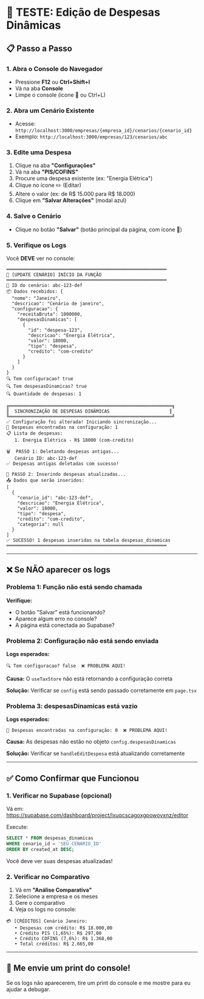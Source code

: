 # 🧪 TESTE: Edição de Despesas Dinâmicas

## 📋 Passo a Passo

### 1. Abra o Console do Navegador
- Pressione **F12** ou **Ctrl+Shift+I**
- Vá na aba **Console**
- Limpe o console (ícone 🚫 ou Ctrl+L)

### 2. Abra um Cenário Existente
- Acesse: `http://localhost:3000/empresas/{empresa_id}/cenarios/{cenario_id}`
- Exemplo: `http://localhost:3000/empresas/123/cenarios/abc`

### 3. Edite uma Despesa
1. Clique na aba **"Configurações"**
2. Vá na aba **"PIS/COFINS"**
3. Procure uma despesa existente (ex: "Energia Elétrica")
4. Clique no ícone ✏️ (Editar)
5. Altere o valor (ex: de R$ 15.000 para R$ 18.000)
6. Clique em **"Salvar Alterações"** (modal azul)

### 4. Salve o Cenário
- Clique no botão **"Salvar"** (botão principal da página, com ícone 💾)

### 5. Verifique os Logs

Você **DEVE** ver no console:

```
═══════════════════════════════════════════════════════════
🚀 [UPDATE CENÁRIO] INÍCIO DA FUNÇÃO
═══════════════════════════════════════════════════════════
🔑 ID do cenário: abc-123-def
📦 Dados recebidos: {
  "nome": "Janeiro",
  "descricao": "Cenário de janeiro",
  "configuracao": {
    "receitaBruta": 1000000,
    "despesasDinamicas": [
      {
        "id": "despesa-123",
        "descricao": "Energia Elétrica",
        "valor": 18000,
        "tipo": "despesa",
        "credito": "com-credito"
      }
    ]
  }
}
🔍 Tem configuracao? true
🔍 Tem despesasDinamicas? true
🔍 Quantidade de despesas: 1

╔════════════════════════════════════════════════════════════╗
║  SINCRONIZAÇÃO DE DESPESAS DINÂMICAS                      ║
╚════════════════════════════════════════════════════════════╝
✅ Configuração foi alterada! Iniciando sincronização...
💼 Despesas encontradas na configuração: 1
📋 Lista de despesas:
   1. Energia Elétrica - R$ 18000 (com-credito)

🗑️  PASSO 1: Deletando despesas antigas...
   Cenário ID: abc-123-def
✅ Despesas antigas deletadas com sucesso!

💾 PASSO 2: Inserindo despesas atualizadas...
📤 Dados que serão inseridos:
[
  {
    "cenario_id": "abc-123-def",
    "descricao": "Energia Elétrica",
    "valor": 18000,
    "tipo": "despesa",
    "credito": "com-credito",
    "categoria": null
  }
]
✅ SUCESSO! 1 despesas inseridas na tabela despesas_dinamicas
═══════════════════════════════════════════════════════════
```

---

## ❌ Se NÃO aparecer os logs

### Problema 1: Função não está sendo chamada
**Verifique:**
- O botão "Salvar" está funcionando?
- Aparece algum erro no console?
- A página está conectada ao Supabase?

### Problema 2: Configuração não está sendo enviada
**Logs esperados:**
```
🔍 Tem configuracao? false  ❌ PROBLEMA AQUI!
```

**Causa:** O `useTaxStore` não está retornando a configuração correta

**Solução:** Verificar se `config` está sendo passado corretamente em `page.tsx`

### Problema 3: despesasDinamicas está vazio
**Logs esperados:**
```
💼 Despesas encontradas na configuração: 0  ❌ PROBLEMA AQUI!
```

**Causa:** As despesas não estão no objeto `config.despesasDinamicas`

**Solução:** Verificar se `handleEditDespesa` está atualizando corretamente

---

## ✅ Como Confirmar que Funcionou

### 1. Verificar no Supabase (opcional)
Vá em: https://supabase.com/dashboard/project/lxuqcscagoxgpowovxnz/editor

Execute:
```sql
SELECT * FROM despesas_dinamicas 
WHERE cenario_id = 'SEU_CENARIO_ID'
ORDER BY created_at DESC;
```

Você deve ver suas despesas atualizadas!

### 2. Verificar no Comparativo
1. Vá em **"Análise Comparativa"**
2. Selecione a empresa e os meses
3. Gere o comparativo
4. Veja os logs no console:

```
💳 [CRÉDITOS] Cenário Janeiro:
   • Despesas com crédito: R$ 18.000,00
   • Crédito PIS (1,65%): R$ 297,00
   • Crédito COFINS (7,6%): R$ 1.368,00
   • Total créditos: R$ 2.665,00
```

---

## 📸 Me envie um print do console!

Se os logs não aparecerem, tire um print do console e me mostre para eu ajudar a debugar.
